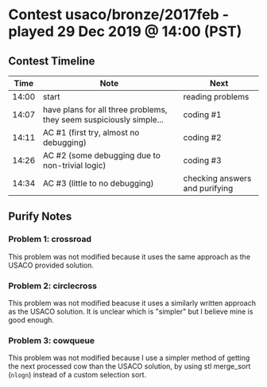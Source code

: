 # Contest usaco/bronze/2017feb - played 29 Dec 2019 @ 14:00 (PST)

## Contest Timeline

| Time | Note | Next |
|----|----|----|
14:00 | start | reading problems
14:07 | have plans for all three problems, they seem suspiciously simple... | coding #1
14:11 | AC #1 (first try, almost no debugging) | coding #2
14:26 | AC #2 (some debugging due to non-trivial logic) | coding #3
14:34 | AC #3 (little to no debugging) | checking answers and purifying

## Purify Notes

### Problem 1: crossroad

This problem was not modified because it uses the same approach as the USACO provided solution.

### Problem 2: circlecross

This problem was not modified beacuse it uses a similarly written approach as the USACO solution. It is unclear which is "simpler" but I believe mine is good enough.

### Problem 3: cowqueue

This problem was not modified because I use a simpler method of getting the next processed cow than the USACO solution, by using stl merge_sort (`nlogn`) instead of a custom selection sort.
